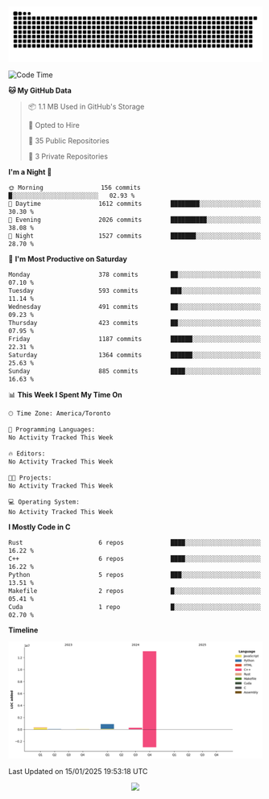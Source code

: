 <picture>
  <source media="(prefers-color-scheme: dark)" srcset="https://raw.githubusercontent.com/kkli08/kkli08/output/github-contribution-grid-snake-dark.svg">
  <source media="(prefers-color-scheme: light)" srcset="https://raw.githubusercontent.com/kkli08/kkli08/output/github-contribution-grid-snake.svg">
  <img alt="github contribution grid snake animation" src="https://raw.githubusercontent.com/kkli08/kkli08/output/github-contribution-grid-snake.svg">
</picture>


<!--START_SECTION:waka-->
![Code Time](http://img.shields.io/badge/Code%20Time-123%20hrs%2034%20mins-blue)

**🐱 My GitHub Data** 

> 📦 1.1 MB Used in GitHub's Storage 
 > 
> 💼 Opted to Hire
 > 
> 📜 35 Public Repositories 
 > 
> 🔑 3 Private Repositories 
 > 
**I'm a Night 🦉** 

```text
🌞 Morning                156 commits         █░░░░░░░░░░░░░░░░░░░░░░░░   02.93 % 
🌆 Daytime                1612 commits        ████████░░░░░░░░░░░░░░░░░   30.30 % 
🌃 Evening                2026 commits        ██████████░░░░░░░░░░░░░░░   38.08 % 
🌙 Night                  1527 commits        ███████░░░░░░░░░░░░░░░░░░   28.70 % 
```
📅 **I'm Most Productive on Saturday** 

```text
Monday                   378 commits         ██░░░░░░░░░░░░░░░░░░░░░░░   07.10 % 
Tuesday                  593 commits         ███░░░░░░░░░░░░░░░░░░░░░░   11.14 % 
Wednesday                491 commits         ██░░░░░░░░░░░░░░░░░░░░░░░   09.23 % 
Thursday                 423 commits         ██░░░░░░░░░░░░░░░░░░░░░░░   07.95 % 
Friday                   1187 commits        ██████░░░░░░░░░░░░░░░░░░░   22.31 % 
Saturday                 1364 commits        ██████░░░░░░░░░░░░░░░░░░░   25.63 % 
Sunday                   885 commits         ████░░░░░░░░░░░░░░░░░░░░░   16.63 % 
```


📊 **This Week I Spent My Time On** 

```text
🕑︎ Time Zone: America/Toronto

💬 Programming Languages: 
No Activity Tracked This Week

🔥 Editors: 
No Activity Tracked This Week

🐱‍💻 Projects: 
No Activity Tracked This Week

💻 Operating System: 
No Activity Tracked This Week
```

**I Mostly Code in C** 

```text
Rust                     6 repos             ████░░░░░░░░░░░░░░░░░░░░░   16.22 % 
C++                      6 repos             ████░░░░░░░░░░░░░░░░░░░░░   16.22 % 
Python                   5 repos             ███░░░░░░░░░░░░░░░░░░░░░░   13.51 % 
Makefile                 2 repos             █░░░░░░░░░░░░░░░░░░░░░░░░   05.41 % 
Cuda                     1 repo              █░░░░░░░░░░░░░░░░░░░░░░░░   02.70 % 
```



**Timeline**

![Lines of Code chart](https://raw.githubusercontent.com/kkli08/kkli08/main/assets/bar_graph.png)


 Last Updated on 15/01/2025 19:53:18 UTC
<!--END_SECTION:waka-->


<div align="center">
    <img  src="https://github-readme-streak-stats.herokuapp.com/?user=kkli08&theme=cobalt" />
</div>

<br/>
<br/>
<br/>
